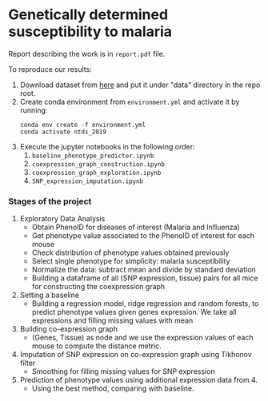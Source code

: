 # Genetically determined susceptibility to malaria
Report describing the work is in `report.pdf` file.

To reproduce our results:
1. Download dataset from [here](https://drive.switch.ch/index.php/s/mtQ2F0dYc7dHOtQ) and put it under "data" directory in the repo root.
2. Create conda environment from `environment.yml` and activate it by running:
    ```
   conda env create -f environment.yml
   conda activate ntds_2019 
   ```
3. Execute the jupyter notebooks in the following order:
    1. `baseline_phenotype_predictor.ipynb`
    2. `coexpression_graph_construction.ipynb`
    3. `coexpression_graph_exploration.ipynb`
    3. `SNP_expression_imputation.ipynb`

### Stages of the project
1. Exploratory Data Analysis
    - Obtain PhenoID for diseases of interest (Malaria and Influenza)
    - Get phenotype value associated to the PhenoID of interest for each mouse
    - Check distribution of phenotype values obtained previously
    - Select single phenotype for simplicity: malaria susceptibility
    - Normalize the data: subtract mean and divide by standard deviation
    - Building a dataframe of all (SNP expression, tissue) pairs for all mice for constructing the coexpression graph
2. Setting a baseline
    - Building a regression model, ridge regression and random forests, to predict phenotype values given genes expression. We take all expressions and filling missing values with mean
3. Building co-expression graph
    - (Genes, Tissue) as node and we use the expression values of each mouse to compute the distance metric. 
5. Imputation of SNP expression on co-expression graph using Tikhonov filter
    - Smoothing for filling missing values for SNP expression
6. Prediction of phenotype values using additional expression data from 4.
    - Using the best method, comparing with baseline.
